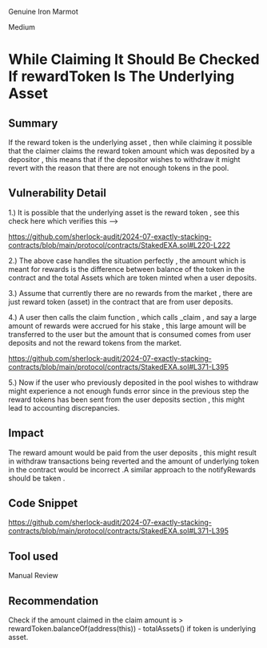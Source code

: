 Genuine Iron Marmot

Medium

# While Claiming It Should Be Checked If rewardToken Is The Underlying Asset

## Summary

If the reward token is the underlying asset , then while claiming it possible that the claimer claims the reward token amount which was deposited by a depositor , this means that if the depositor wishes to withdraw it might revert with the reason that there are not enough tokens in the pool.

## Vulnerability Detail

1.) It is possible that the underlying asset is the reward token , see this check here which verifies this -->

https://github.com/sherlock-audit/2024-07-exactly-stacking-contracts/blob/main/protocol/contracts/StakedEXA.sol#L220-L222

2.) The above case handles the situation perfectly , the amount which is meant for rewards is the difference between balance of the token in the contract and the total Assets which are token minted when a user deposits.

3.) Assume that currently there are no rewards from the market , there are just reward token (asset) in the contract that are from user deposits.

4.) A user then calls the claim function , which calls _claim , and say a large amount of rewards were accrued for his stake , this large amount will be transferred to the user but the amount that is consumed comes from user deposits and not the reward tokens from the market.

https://github.com/sherlock-audit/2024-07-exactly-stacking-contracts/blob/main/protocol/contracts/StakedEXA.sol#L371-L395

5.) Now if the user who previously deposited in the pool wishes to withdraw might experience a not enough funds error since in the previous step the reward tokens has been sent from the user deposits section , this might lead to accounting discrepancies.


## Impact

The reward amount would be paid from the user deposits  , this might result in withdraw transactions being reverted and the amount of underlying token in the contract would be incorrect .A similar approach to the notifyRewards should be taken . 

## Code Snippet

https://github.com/sherlock-audit/2024-07-exactly-stacking-contracts/blob/main/protocol/contracts/StakedEXA.sol#L371-L395

## Tool used

Manual Review

## Recommendation

Check if the amount claimed in the claim amount is > rewardToken.balanceOf(address(this)) - totalAssets() if token is underlying asset.